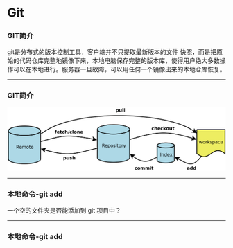 # Git

### GIT简介
git是分布式的版本控制工具，客户端并不只提取最新版本的文件
快照，而是把原始的代码仓库完整地镜像下来，本地电脑保存完整的版本库，使得用户绝大多数操作可以在本地进行。服务器一旦故障，可以用任何一个镜像出来的本地仓库恢复。
* * ** * ** * ** * *
### GIT简介
![avatar](../assets/git01.png)
* * ** * ** * ** * *
###  本地命令-git add
一个空的文件夹是否能添加到 git 项目中？

* * ** * ** * ** * *
###  本地命令-git add
